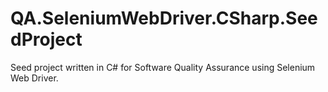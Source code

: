 QA.SeleniumWebDriver.CSharp.SeedProject
=======================================

Seed project written in C# for Software Quality Assurance using Selenium Web Driver.
